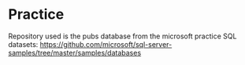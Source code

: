 # Practice
Repository used is the pubs database from the microsoft practice SQL datasets: https://github.com/microsoft/sql-server-samples/tree/master/samples/databases
